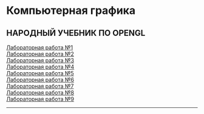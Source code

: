 # Компьютерная графика

## НАРОДНЫЙ УЧЕБНИК ПО OPENGL  

[Лабораторная работа №1][1] <br>
[Лабораторная работа №2][2] <br>
[Лабораторная работа №3][3] <br>
[Лабораторная работа №4][4] <br>
[Лабораторная работа №5][5] <br>
[Лабораторная работа №6][6] <br>
[Лабораторная работа №7][7] <br>
[Лабораторная работа №8][8] <br>
[Лабораторная работа №9][9] <br>

[1]: https://github.com/viktoriashandybina/komp_graph/tree/master/Lr1
[2]: https://github.com/viktoriashandybina/komp_graph/tree/master/Lr2
[3]: https://github.com/viktoriashandybina/komp_graph/tree/master/Lr3
[4]: https://github.com/viktoriashandybina/komp_graph/tree/master/Lr4
[5]: https://github.com/viktoriashandybina/komp_graph/tree/master/Lr5 
[6]: https://github.com/viktoriashandybina/komp_graph/tree/master/Lr6
[7]: https://github.com/viktoriashandybina/komp_graph/tree/master/Lr7
[8]: https://github.com/viktoriashandybina/komp_graph/tree/master/Lr8
[9]: https://github.com/viktoriashandybina/komp_graph/tree/master/Lr9


*****
